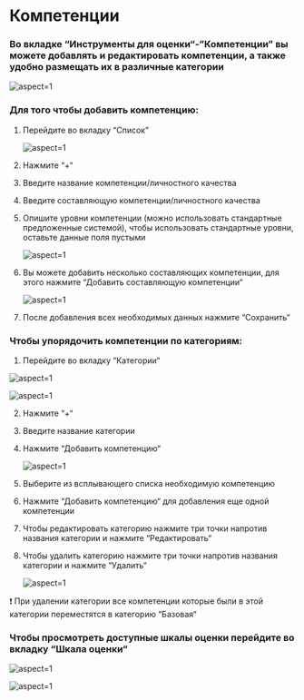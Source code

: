 # Компетенции

### Во вкладке “Инструменты для оценки“-”Компетенции” вы можете добавлять и редактировать компетенции, а также удобно размещать их в различные категории

 ![](/api/attachments.redirect?id=b8c500b0-f03b-4f14-9a36-89b3fd24ed4c "aspect=1")


### Для того чтобы добавить компетенцию:

1. Перейдите во вкладку “Список”

    ![](/api/attachments.redirect?id=f2eba8f3-4829-4119-b368-e8dc06c8ad1e "aspect=1")
2. Нажмите “+“
3. Введите название компетенции/личностного качества
4. Введите составляющую компетенции/личностного качества
5. Опишите уровни компетенции (можно использовать стандартные предложенные системой), чтобы использовать стандартные уровни, оставьте данные поля пустыми

    ![](/api/attachments.redirect?id=837e75c4-9c63-43fb-884e-f7d94958ec83 "aspect=1")
6. Вы можете добавить несколько составляющих компетенции, для этого нажмите “Добавить составляющую компетенции“

    ![](/api/attachments.redirect?id=81a989e9-ec74-490a-80ac-076abbd056dd "aspect=1")
7. После добавления всех необходимых данных нажмите “Сохранить“

   

### Чтобы упорядочить компетенции по категориям:

1.  Перейдите во вкладку “Категории“

 ![](/api/attachments.redirect?id=7333ef5c-e59e-482c-90fd-8abccc80564b "aspect=1")


 ![](/api/attachments.redirect?id=8af56cde-76d3-44d6-9c14-96b4784b2295 "aspect=1")


2. Нажмите “+“
3. Введите название категории
4. Нажмите “Добавить компетенцию“

    ![](/api/attachments.redirect?id=1876826c-7695-4d38-8444-abad2700ab40 "aspect=1")
5. Выберите из всплывающего списка необходимую компетенцию
6. Нажмите “Добавить компетенцию“ для добавления еще одной компетенции
7. Чтобы редактировать категорию нажмите три точки напротив названия категории и нажмите “Редактировать“
8. Чтобы удалить категорию нажмите три точки напротив названия категории и нажмите “Удалить“

    ![](/api/attachments.redirect?id=06b4e714-0244-4e70-880d-cbe6352428ab "aspect=1")

❗ При удалении категории все компетенции которые были в этой категории переместятся в категорию “Базовая“


### Чтобы просмотреть доступные шкалы оценки перейдите во вкладку “Шкала оценки“ 

 ![](/api/attachments.redirect?id=766548f5-da6d-48c3-a135-3238b94ce147 "aspect=1")

 ![](/api/attachments.redirect?id=6d175292-e815-46a3-a941-1cb195a49319 "aspect=1")


